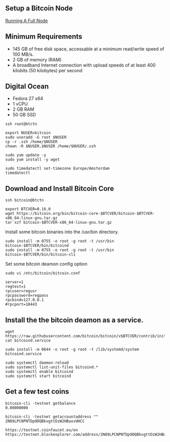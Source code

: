 Setup a Bitcoin Node
--------------------

[Running A Full Node](https://bitcoin.org/en/full-node)

## Minimum Requirements

* 145 GB of free disk space, accessable at a minimum read/write speed of 100 MB/s.
* 2 GB of memory (RAM)
* A broadband Internet connection with upload speeds of at least 400 kilobits (50 kilobytes) per second

## Digital Ocean

* Fedora 27 x64
* 1 vCPU
* 2 GB RAM
* 50 GB SSD

```
ssh root@btctn

export NUSER=bitcoin
sudo useradd -G root $NUSER
cp -r .ssh /home/$NUSER
chown -R $NUSER.$NUSER /home/$NUSER/.ssh

sudo yum update -y
sudo yum install -y wget

sudo timedatectl set-timezone Europe/Amsterdam
timedatectl 
```

## Download and Install Bitcoin Core

```
ssh bitcoin@btctn

export BTCVER=0.16.0
wget https://bitcoin.org/bin/bitcoin-core-$BTCVER/bitcoin-$BTCVER-x86_64-linux-gnu.tar.gz
tar xzf bitcoin-$BTCVER-x86_64-linux-gnu.tar.gz 
```

Install some bitcoin binaries into the /usr/bin directory.

```
sudo install -m 0755 -o root -g root -t /usr/bin bitcoin-$BTCVER/bin/bitcoind
sudo install -m 0755 -o root -g root -t /usr/bin bitcoin-$BTCVER/bin/bitcoin-cli
```

Set some bitcoin deamon config option 
    
```
sudo vi /etc/bitcoin/bitcoin.conf

server=1
regtest=1
rpcuser=regusr
rpcpassword=regpass
rpcbind=127.0.0.1
#rpcport=18443
```

## Install the the bitcoin deamon as a service.

```
wget https://raw.githubusercontent.com/bitcoin/bitcoin/v$BTCVER/contrib/init/bitcoind.service
cat bitcoind.service

sudo install -m 0644 -o root -g root -t /lib/systemd/system bitcoind.service

sudo systemctl daemon-reload
sudo systemctl list-unit-files bitcoind.*
sudo systemctl enable bitcoind
sudo systemctl start bitcoind
```
    
## Get a few test coins

```
bitcoin-cli -testnet getbalance
0.00000000

bitcoin-cli -testnet getaccountaddress ""
2N89LPCNPNTDp9DQBkvgttDzW2HBaxvUHCC

https://testnet.coinfaucet.eu/en
https://testnet.blockexplorer.com/address/2N89LPCNPNTDp9DQBkvgttDzW2HBaxvUHCC
```

